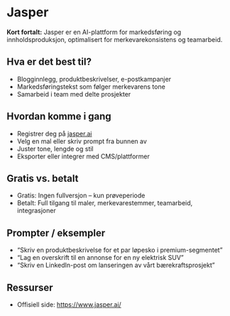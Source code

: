 # Jasper

**Kort fortalt:** Jasper er en AI-plattform for markedsføring og innholdsproduksjon, optimalisert for merkevarekonsistens og teamarbeid.

## Hva er det best til?

- Blogginnlegg, produktbeskrivelser, e-postkampanjer
- Markedsføringstekst som følger merkevarens tone
- Samarbeid i team med delte prosjekter

## Hvordan komme i gang

- Registrer deg på [jasper.ai](https://www.jasper.ai/)
- Velg en mal eller skriv prompt fra bunnen av
- Juster tone, lengde og stil
- Eksporter eller integrer med CMS/plattformer

## Gratis vs. betalt

- Gratis: Ingen fullversjon – kun prøveperiode
- Betalt: Full tilgang til maler, merkevarestemmer, teamarbeid, integrasjoner

## Prompter / eksempler

- “Skriv en produktbeskrivelse for et par løpesko i premium-segmentet”
- “Lag en overskrift til en annonse for en ny elektrisk SUV”
- “Skriv en LinkedIn-post om lanseringen av vårt bærekraftsprosjekt”

## Ressurser

- Offisiell side: https://www.jasper.ai/
